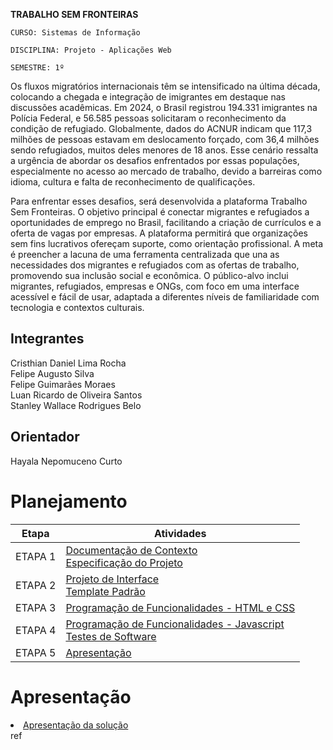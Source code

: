 **TRABALHO SEM FRONTEIRAS**

`CURSO: Sistemas de Informação`

`DISCIPLINA: Projeto - Aplicações Web`

`SEMESTRE: 1º`

Os fluxos migratórios internacionais têm se intensificado na última década, colocando a chegada e integração de imigrantes em destaque nas discussões acadêmicas. Em 2024, o Brasil registrou 194.331 imigrantes na Polícia Federal, e 56.585 pessoas solicitaram o reconhecimento da condição de refugiado. Globalmente, dados do ACNUR indicam que 117,3 milhões de pessoas estavam em deslocamento forçado, com 36,4 milhões sendo refugiados, muitos deles menores de 18 anos. Esse cenário ressalta a urgência de abordar os desafios enfrentados por essas populações, especialmente no acesso ao mercado de trabalho, devido a barreiras como idioma, cultura e falta de reconhecimento de qualificações.<br>

Para enfrentar esses desafios, será desenvolvida a plataforma Trabalho Sem Fronteiras. O objetivo principal é conectar migrantes e refugiados a oportunidades de emprego no Brasil, facilitando a criação de currículos e a oferta de vagas por empresas. A plataforma permitirá que organizações sem fins lucrativos ofereçam suporte, como orientação profissional. A meta é preencher a lacuna de uma ferramenta centralizada que una as necessidades dos migrantes e refugiados com as ofertas de trabalho, promovendo sua inclusão social e econômica. O público-alvo inclui migrantes, refugiados, empresas e ONGs, com foco em uma interface acessível e fácil de usar, adaptada a diferentes níveis de familiaridade com tecnologia e contextos culturais.

## Integrantes

Cristhian Daniel Lima Rocha<br>
Felipe Augusto Silva<br>
Felipe Guimarães Moraes<br>
Luan Ricardo de Oliveira Santos<br>
Stanley Wallace Rodrigues Belo<br>

## Orientador

Hayala Nepomuceno Curto

# Planejamento

| Etapa         | Atividades |
|  :----:   | ----------- |
| ETAPA 1         |[Documentação de Contexto](docs/context.md) <br> [Especificação do Projeto](docs/especification.md) |
| ETAPA 2         |[Projeto de Interface](docs/interface.md) <br> [Template Padrão](docs/template.md) |
| ETAPA 3         |[Programação de Funcionalidades - HTML e CSS](docs/development.md) |
| ETAPA 4        |[Programação de Funcionalidades - Javascript](docs/development.md) <br> [Testes de Software ](docs/tests.md) |
| ETAPA 5         | [Apresentação](presentation/README.md) |

# Apresentação

<li><a href="presentation/README.md"> Apresentação da solução</a></li>
ref
